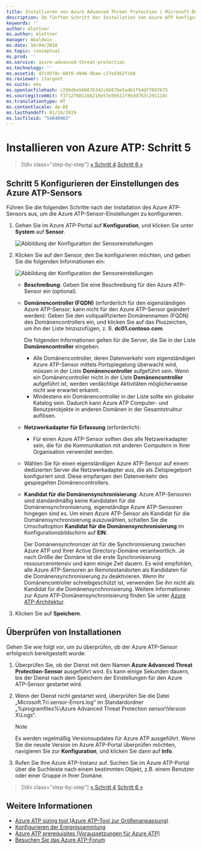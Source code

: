 ```yaml
---
title: Installieren von Azure Advanced Threat Protection | Microsoft-Dokumentation
description: Im fünften Schritt der Installation von Azure ATP konfigurieren Sie Einstellungen für Ihren eigenständigen Azure ATP-Sensor.
keywords: ''
author: mlottner
ms.author: mlottner
manager: mbaldwin
ms.date: 10/04/2018
ms.topic: conceptual
ms.prod: ''
ms.service: azure-advanced-threat-protection
ms.technology: ''
ms.assetid: d7c95f8c-04f8-4946-9bae-c27ed362fcb0
ms.reviewer: itargoet
ms.suite: ems
ms.openlocfilehash: c296dbe566676342c6b67be5adb1f54df7897675
ms.sourcegitcommit: f37127601166216e57e56611f85dd783c291114c
ms.translationtype: HT
ms.contentlocale: de-DE
ms.lasthandoff: 01/24/2019
ms.locfileid: "54840963"
---
```

# <a name="install-azure-atp---step-5"></a>Installieren von Azure ATP: Schritt 5

> [!div class="step-by-step"]
> [« Schritt 4](install-atp-step4.md)
> [Schritt 6 »](install-atp-step6-vpn.md)



## <a name="step-5-configure-the-azure-atp-sensor-settings"></a>Schritt 5 Konfigurieren der Einstellungen des Azure ATP-Sensors
Führen Sie die folgenden Schritte nach der Installation des Azure ATP-Sensors aus, um die Azure ATP-Sensor-Einstellungen zu konfigurieren.

1. Gehen Sie im Azure ATP-Portal auf **Konfiguration**, und klicken Sie unter **System** auf **Sensor**.
   
    ![Abbildung der Konfiguration der Sensoreinstellungen](media/atp-sensor-config.png)


2. Klicken Sie auf den Sensor, den Sie konfigurieren möchten, und geben Sie die folgenden Informationen ein:

   ![Abbildung der Konfiguration der Sensoreinstellungen](media/atp-sensor-config-2.png)

   - **Beschreibung**: Geben Sie eine Beschreibung für den Azure ATP-Sensor ein (optional).
   - **Domänencontroller (FQDN)** (erforderlich für den eigenständigen Azure ATP-Sensor; kann nicht für den Azure ATP-Sensor geändert werden): Geben Sie den vollqualifizierten Domänennamen (FQDN) des Domänencontrollers ein, und klicken Sie auf das Pluszeichen, um ihn der Liste hinzuzufügen, z. B. **dc01.contoso.com**.

     Die folgenden Informationen gelten für die Server, die Sie in der Liste **Domänencontroller** eingeben.
     - Alle Domänencontroller, deren Datenverkehr vom eigenständigen Azure ATP-Sensor mittels Portspiegelung überwacht wird, müssen in der Liste **Domänencontroller** aufgeführt sein. Wenn ein Domänencontroller nicht in der Liste **Domänencontroller** aufgeführt ist, werden verdächtige Aktivitäten möglicherweise nicht wie erwartet erkannt.
     - Mindestens ein Domänencontroller in der Liste sollte ein globaler Katalog sein. Dadurch kann Azure ATP Computer- und Benutzerobjekte in anderen Domänen in der Gesamtstruktur auflösen.

   - **Netzwerkadapter für Erfassung** (erforderlich):
   
     - Für einen Azure ATP-Sensor sollten dies alle Netzwerkadapter sein, die für die Kommunikation mit anderen Computern in Ihrer Organisation verwendet werden.
   - Wählen Sie für einen eigenständigen Azure ATP-Sensor auf einem dedizierten Server die Netzwerkadapter aus, die als Zielspiegelport konfiguriert sind. Diese empfangen den Datenverkehr des gespiegelten Domänencontrollers.

   - **Kandidat für die Domänensynchronisierung**: Azure ATP-Sensoren sind standardmäßig keine Kandidaten für die Domänensynchronisierung, eigenständige Azure ATP-Sensoren hingegen sind es. Um einen Azure ATP-Sensor als Kandidat für die Domänensynchronisierung auszuwählen, schalten Sie die Umschaltoption **Kandidat für die Domänensynchronisierung** im Konfigurationsbildschirm auf **EIN**. 
    
       Der Domänensynchronizer ist für die Synchronisierung zwischen Azure ATP und Ihrer Active Directory-Domäne verantwortlich. Je nach Größe der Domäne ist die erste Synchronisierung ressourcenintensiv und kann einige Zeit dauern. 
     Es wird empfohlen, alle Azure ATP-Sensoren an Remotestandorten als Kandidaten für die Domänensynchronisierung zu deaktivieren.
     Wenn Ihr Domänencontroller schreibgeschützt ist, verwenden Sie ihn nicht als Kandidat für die Domänensynchronisierung. Weitere Informationen zur Azure ATP-Domänensynchronisierung finden Sie unter [Azure ATP-Architektur](atp-architecture.md#azure-atp-sensor-features).
  
3. Klicken Sie auf **Speichern**.


## <a name="validate-installations"></a>Überprüfen von Installationen
Gehen Sie wie folgt vor, um zu überprüfen, ob der Azure ATP-Sensor erfolgreich bereitgestellt wurde:

1. Überprüfen Sie, ob der Dienst mit dem Namen **Azure Advanced Threat Protection-Sensor** ausgeführt wird. Es kann einige Sekunden dauern, bis der Dienst nach dem Speichern der Einstellungen für den Azure ATP-Sensor gestartet wird.

2. Wenn der Dienst nicht gestartet wird, überprüfen Sie die Datei „Microsoft.Tri.sensor-Errors.log“ im Standardordner „%programfiles%\Azure Advanced Threat Protection sensor\Version X\Logs“.
 
   >[!NOTE]
   > Es werden regelmäßig Versionsupdates für Azure ATP ausgeführt. Wenn Sie die neuste Version im Azure ATP-Portal überprüfen möchten, navigieren Sie zur **Konfiguration**, und klicken Sie dann auf **Info**. 

3. Rufen Sie Ihre Azure ATP-Instanz auf. Suchen Sie im Azure ATP-Portal über die Suchleiste nach einem bestimmten Objekt, z.B. einem Benutzer oder einer Gruppe in Ihrer Domäne.



> [!div class="step-by-step"]
> [« Schritt 4](install-atp-step4.md)
> [Schritt 6 »](install-atp-step6-vpn.md)



## <a name="see-also"></a>Weitere Informationen

- [Azure ATP sizing tool (Azure ATP-Tool zur Größenanpassung)](http://aka.ms/aatpsizingtool)
- [Konfigurieren der Ereignissammlung](configure-event-collection.md)
- [Azure ATP prerequisites (Voraussetzungen für Azure ATP)](atp-prerequisites.md)
- [Besuchen Sie das Azure ATP-Forum](https://aka.ms/azureatpcommunity)
